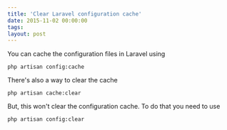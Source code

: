 ```yaml
---
title: 'Clear Laravel configuration cache'
date: 2015-11-02 00:00:00 
tags: 
layout: post
---
```

You can cache the configuration files in Laravel using

```
php artisan config:cache
```

There's also a way to clear the cache

```
php artisan cache:clear
```

But, this won't clear the configuration cache. To do that you need to use

```
php artisan config:clear
```
